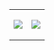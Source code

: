 <table border="0" cellspacing="0" cellpadding="0">
  <tr>
    <td>
      </p>
        <img src="https://github-readme-stats.vercel.app/api/top-langs/?username=niziulluizin&hide_title=true&theme=nord"></img>
      </p>
    </td>
    <td>
      </p>
        <img src="http://github-profile-summary-cards.vercel.app/api/cards/profile-details?username=niziulluizin&theme=nord_dark"></img>
      </p>
    </td>
  </tr>
</table>
